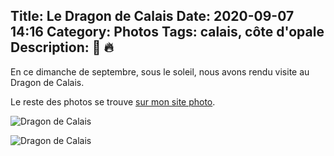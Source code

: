 Title: Le Dragon de Calais
Date: 2020-09-07 14:16
Category: Photos
Tags: calais, côte d'opale
Description: 🐲 🔥
---

En ce dimanche de septembre, sous le soleil, nous avons rendu visite au Dragon de Calais.

Le reste des photos se trouve [sur mon site photo](https://photos.loeuillet.org/index.php?/category/740).

![Dragon de Calais]({static}/images/le-dragon-de-calais/3840.jpg#full "Dragon de Calais")

![Dragon de Calais]({static}/images/le-dragon-de-calais/2560.jpg#full "Dragon de Calais")
